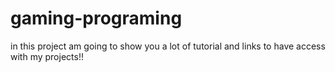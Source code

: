 # gaming-programing
in this project am going to show you a lot of tutorial and links to have access with my projects!!
